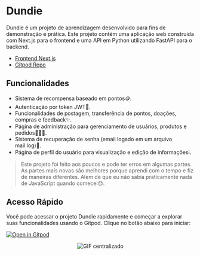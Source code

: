 # Dundie

Dundie é um projeto de aprendizagem desenvolvido para fins de demonstração e prática. Este projeto contém uma aplicação web construída com Next.js para o frontend e uma API em Python utilizando FastAPI para o backend.

- [Frontend Next.js](https://github.com/andrelopes-code/dundie-next-app)
- [Gitpod Repo](https://github.com/andrelopes-code/dundie)

## Funcionalidades

- Sistema de recompensa baseado em pontos🪙.
- Autenticação por token JWT🔐.
- Funcionalidades de postagem, transferência de pontos, doações, compras e feedback✨.
- Página de administração para gerenciamento de usuários, produtos e pedidos🧑🏻‍💼.
- Sistema de recuperação de senha (email logado em um arquivo mail.log)📩.
- Página de perfil do usuário para visualização e edição de informaçõesℹ.

> Este projeto foi feito aos poucos e pode ter erros em algumas partes. As partes mais novas são melhores porque aprendi com o tempo e fiz de maneiras diferentes. Alem de que eu não sabia praticamente nada de JavaScript quando comecei😞.

## Acesso Rápido

Você pode acessar o projeto Dundie rapidamente e começar a explorar suas funcionalidades usando o Gitpod. Clique no botão abaixo para iniciar:

[![Open in Gitpod](https://gitpod.io/button/open-in-gitpod.svg)](https://gitpod.io/#https://github.com/andrelopes-code/dundie)

<p align="center">
  <img src="https://media4.giphy.com/media/v1.Y2lkPTc5MGI3NjExZnNtdzBqOWJnb3NiZW9mMGllZW12YjI1aWp0cG1iczhhejF4amR0ayZlcD12MV9pbnRlcm5hbF9naWZfYnlfaWQmY3Q9Zw/w89ak63KNl0nJl80ig/giphy.gif" alt="GIF centralizado">
</p>
